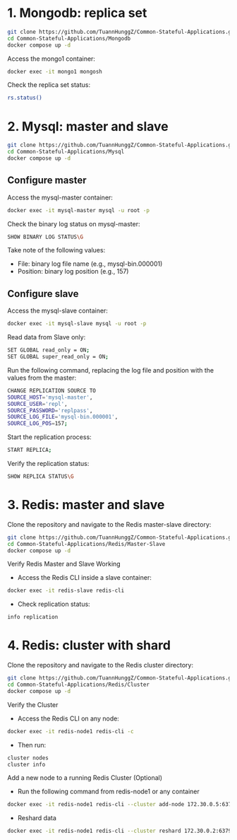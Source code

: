 # 1. Mongodb: replica set
```bash
git clone https://github.com/TuannHunggZ/Common-Stateful-Applications.git
cd Common-Stateful-Applications/Mongodb
docker compose up -d
```
Access the mongo1 container:
```bash
docker exec -it mongo1 mongosh
```
Check the replica set status:
```bash
rs.status()
```
# 2. Mysql: master and slave
```bash
git clone https://github.com/TuannHunggZ/Common-Stateful-Applications.git
cd Common-Stateful-Applications/Mysql
docker compose up -d
```
## Configure master
Access the mysql-master container:
```bash
docker exec -it mysql-master mysql -u root -p
```
Check the binary log status on mysql-master:
```bash
SHOW BINARY LOG STATUS\G
```
Take note of the following values:
- File: binary log file name (e.g., mysql-bin.000001)
- Position: binary log position (e.g., 157)
## Configure slave
Access the mysql-slave container:
```bash
docker exec -it mysql-slave mysql -u root -p
```
Read data from Slave only:
```bash
SET GLOBAL read_only = ON;
SET GLOBAL super_read_only = ON;
```
Run the following command, replacing the log file and position with the values from the master:
```bash
CHANGE REPLICATION SOURCE TO
SOURCE_HOST='mysql-master',
SOURCE_USER='repl',
SOURCE_PASSWORD='replpass',
SOURCE_LOG_FILE='mysql-bin.000001',
SOURCE_LOG_POS=157;
```
Start the replication process:
```bash
START REPLICA;
```
Verify the replication status:
```bash
SHOW REPLICA STATUS\G
```

# 3. Redis: master and slave
Clone the repository and navigate to the Redis master-slave directory:
```bash
git clone https://github.com/TuannHunggZ/Common-Stateful-Applications.git
cd Common-Stateful-Applications/Redis/Master-Slave
docker compose up -d
```
Verify Redis Master and Slave Working
- Access the Redis CLI inside a slave container:
```bash
docker exec -it redis-slave redis-cli
```
- Check replication status:
```bash
info replication
```

# 4. Redis: cluster with shard
Clone the repository and navigate to the Redis cluster directory:
```bash
git clone https://github.com/TuannHunggZ/Common-Stateful-Applications.git
cd Common-Stateful-Applications/Redis/Cluster
docker compose up -d
```
Verify the Cluster
- Access the Redis CLI on any node:
```bash
docker exec -it redis-node1 redis-cli -c
```
- Then run:
```bash
cluster nodes
cluster info
```
Add a new node to a running Redis Cluster (Optional)
- Run the following command from redis-node1 or any container
```bash
docker exec -it redis-node1 redis-cli --cluster add-node 172.30.0.5:6379 172.30.0.2:6379
```
- Reshard data
```bash
docker exec -it redis-node1 redis-cli --cluster reshard 172.30.0.2:6379
```
